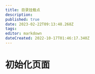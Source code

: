 ```yaml
---
title: 目录挂载点
description: 
published: true
date: 2023-02-22T09:13:48.268Z
tags: 
editor: markdown
dateCreated: 2022-10-17T01:46:17.340Z
---
```


# 初始化页面